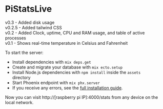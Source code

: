 # PiStatsLive
   
v0.3 - Added disk usage   
v0.2.5 - Added tailwind CSS   
v0.2 - Added Clock, uptime, CPU and RAM usage, and table of active processes   
v0.1 - Shows real-time temperature in Celsius and Fahrenheit   
   
To start the server:

  * Install dependencies with `mix deps.get`
  * Create and migrate your database with `mix ecto.setup`
  * Install Node.js dependencies with `npm install` inside the `assets` directory
  * Start Phoenix endpoint with `mix phx.server`
  * If you receive any errors, see the [full installation guide](https://hexdocs.pm/phoenix/installation.html#content).

Now you can visit http://[raspberry pi IP]:4000/stats from any device on the local network.
